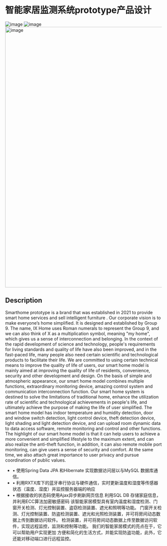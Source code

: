 # 智能家居监测系统prototype产品设计

![image](https://user-images.githubusercontent.com/56168768/159294868-125a7f7d-2a7d-4930-a0b8-5bc1e6a5b2aa.png)
![image](https://user-images.githubusercontent.com/56168768/159294886-00458f56-49c3-40bf-8808-f3903f76cca4.png)
<img width="840" alt="image" src="https://user-images.githubusercontent.com/56168768/159294961-959bc43f-2a99-4a73-b520-69e72a8e836b.png">

## Description
Smarthome prototype is a brand that was established in 2021 to provide smart home services and 
sell intelligent furniture . Our corporate vision is to make everyone’s home simplified. It is
designed and established by Group 9. The name, IX Home uses Roman numerals to 
represent the Group 9, and we can also think of X as a multiplication symbol, meaning "my 
home", which gives us a sense of interconnection and belonging. In the context of the rapid 
development of science and technology, people's requirements for living standards and 
quality of life have also been improved, and in the fast-paced life, many people also need 
certain scientific and technological products to facilitate their life. We are committed to 
using certain technical means to improve the quality of life of users, our smart home model 
is mainly aimed at improving the quality of life of residents, convenience, security and other 
development and design. On the basis of simple and atmospheric appearance, our smart 
home model combines multiple functions, extraordinary monitoring device, amazing control 
system and communication interconnection function. Our smart home system is destined to 
solve the limitations of traditional home, enhance the utilization rate of scientific and 
technological achievements in people's life, and ultimately achieve the purpose of making 
the life of user simplified.
The smart home model has indoor temperature and humidity detection, door and 
window switch detection, light control device, theft detection device, light shading and light 
detection device, and can upload room dynamic data to data access software, remote 
monitoring and control and other functions.
The highlight of our smart home model is that it can help users to achieve a more 
convenient and simplified lifestyle to the maximum extent, and can also realize the anti-theft function, in addition, it can also remote mobile port monitoring, can give users a sense of security and comfort. At the same time, we also attach great importance to user privacy 
and pursue coordination of public values. 

- • 使用Spring Data JPA 和Hibernate 实现数据访问层以与MySQL 数据库通信。
- • 利用RXTX库下的蓝牙串行协议与硬件通信，实时更新温度和湿度等传感器状态（温度、湿度）并监控服务器端的响应
- • 根据接收的状态码使用Ajax异步刷新网页信息 利用SQL DB 存储家庭信息，并利用ECC算法加密敏感密码
该智能家居模型具有室内温度和湿度检测、门窗开关检测、灯光控制装置、盗窃检测装置、遮光和照明等功能。
门窗开关检测、灯光控制装置、防盗检测装置、遮光和光照检测装置，并可将房间动态数据上传到数据访问软件。
检测装置，并可将房间动态数据上传至数据访问软件，实现远程监控，监测和控制等功能。
我们的智能家居模式的亮点在于，它可以帮助用户实现更加 方便和简化的生活方式，并能实现防盗功能，此外，它还能对移动端口进行远程监控。 
